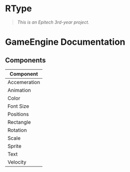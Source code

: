 # RType
> *This is an Epitech 3rd-year project.*

# GameEngine Documentation

## Components

| Component |
|-----------|
| Accemeration |
| Animation |
| Color |
| Font Size |
| Positions |
| Rectangle |
| Rotation |
| Scale |
| Sprite|
| Text |
| Velocity |
